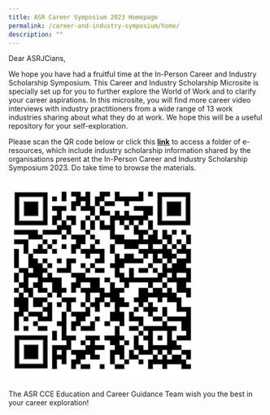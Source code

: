 ```yaml
---
title: ASR Career Symposium 2023 Homepage
permalink: /career-and-industry-symposium/home/
description: ""
---
```

Dear ASRJCians,

We hope you have had a fruitful time at the In-Person Career and Industry Scholarship Symposium. This Career and Industry Scholarship Microsite is specially set up for you to further explore the World of Work and to clarify your career aspirations. In this microsite, you will find more career video interviews with industry practitioners from a wide range of 13 work industries sharing about what they do at work. We hope this will be a useful repository for your self-exploration.

Please scan the QR code below  or click this [**link**](https://drive.google.com/drive/u/0/folders/1atAuhK-olJKJQlQXElTX47HAErb8er3z) to access a folder of e-resources, which include industry scholarship information shared by the organisations present at the In-Person Career and Industry Scholarship Symposium 2023. Do take time to browse the materials.

![](/images/Images%20for%20Career%20Symposium/career%20symp%20qr.jpeg)

The ASR CCE Education and Career Guidance Team wish you the best in your career exploration!